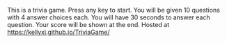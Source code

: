 This is a trivia game. Press any key to start. You will be given 10 questions with
4 answer choices each. You will have 30 seconds to answer each question. Your score will
be shown at the end. Hosted at https://kellyxj.github.io/TriviaGame/
